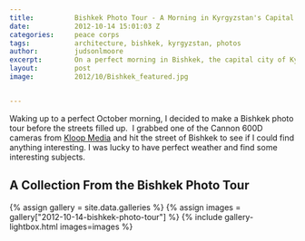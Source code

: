 ```yaml
---
title:			Bishkek Photo Tour - A Morning in Kyrgyzstan's Capital City
date:			2012-10-14 15:01:03 Z
categories:		peace corps
tags:			architecture, bishkek, kyrgyzstan, photos
author:			judsonlmoore
excerpt:		On a perfect morning in Bishkek, the capital city of Kyrgyzstan in the heart of Central Asia, I grabbed a camera and went on a tour to capture some beauty.
layout:			post
image:			2012/10/Bishkek_featured.jpg


---
```


Waking up to a perfect October morning, I decided to make a Bishkek photo tour before the streets filled up.  I grabbed one of the Cannon 600D cameras from [Kloop Media](http://kloop.kg) and hit the street of Bishkek to see if I could find anything interesting. I was lucky to have perfect weather and find some interesting subjects.

## A Collection From the Bishkek Photo Tour

{% assign gallery = site.data.galleries %}
{% assign images = gallery["2012-10-14-bishkek-photo-tour"] %}
{% include gallery-lightbox.html images=images %}
